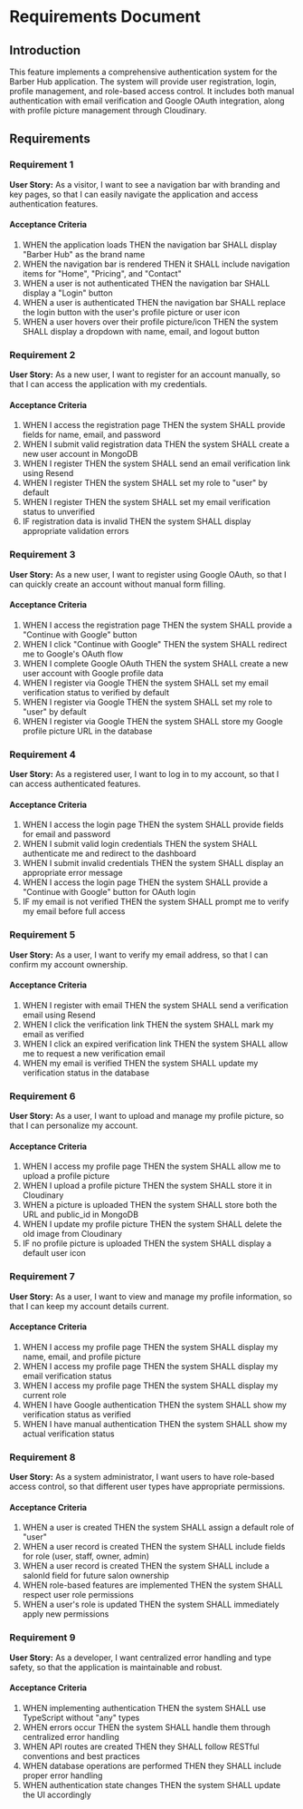 # Requirements Document

## Introduction

This feature implements a comprehensive authentication system for the Barber Hub application. The system will provide user registration, login, profile management, and role-based access control. It includes both manual authentication with email verification and Google OAuth integration, along with profile picture management through Cloudinary.

## Requirements

### Requirement 1

**User Story:** As a visitor, I want to see a navigation bar with branding and key pages, so that I can easily navigate the application and access authentication features.

#### Acceptance Criteria

1. WHEN the application loads THEN the navigation bar SHALL display "Barber Hub" as the brand name
2. WHEN the navigation bar is rendered THEN it SHALL include navigation items for "Home", "Pricing", and "Contact"
3. WHEN a user is not authenticated THEN the navigation bar SHALL display a "Login" button
4. WHEN a user is authenticated THEN the navigation bar SHALL replace the login button with the user's profile picture or user icon
5. WHEN a user hovers over their profile picture/icon THEN the system SHALL display a dropdown with name, email, and logout button

### Requirement 2

**User Story:** As a new user, I want to register for an account manually, so that I can access the application with my credentials.

#### Acceptance Criteria

1. WHEN I access the registration page THEN the system SHALL provide fields for name, email, and password
2. WHEN I submit valid registration data THEN the system SHALL create a new user account in MongoDB
3. WHEN I register THEN the system SHALL send an email verification link using Resend
4. WHEN I register THEN the system SHALL set my role to "user" by default
5. WHEN I register THEN the system SHALL set my email verification status to unverified
6. IF registration data is invalid THEN the system SHALL display appropriate validation errors

### Requirement 3

**User Story:** As a new user, I want to register using Google OAuth, so that I can quickly create an account without manual form filling.

#### Acceptance Criteria

1. WHEN I access the registration page THEN the system SHALL provide a "Continue with Google" button
2. WHEN I click "Continue with Google" THEN the system SHALL redirect me to Google's OAuth flow
3. WHEN I complete Google OAuth THEN the system SHALL create a new user account with Google profile data
4. WHEN I register via Google THEN the system SHALL set my email verification status to verified by default
5. WHEN I register via Google THEN the system SHALL set my role to "user" by default
6. WHEN I register via Google THEN the system SHALL store my Google profile picture URL in the database

### Requirement 4

**User Story:** As a registered user, I want to log in to my account, so that I can access authenticated features.

#### Acceptance Criteria

1. WHEN I access the login page THEN the system SHALL provide fields for email and password
2. WHEN I submit valid login credentials THEN the system SHALL authenticate me and redirect to the dashboard
3. WHEN I submit invalid credentials THEN the system SHALL display an appropriate error message
4. WHEN I access the login page THEN the system SHALL provide a "Continue with Google" button for OAuth login
5. IF my email is not verified THEN the system SHALL prompt me to verify my email before full access

### Requirement 5

**User Story:** As a user, I want to verify my email address, so that I can confirm my account ownership.

#### Acceptance Criteria

1. WHEN I register with email THEN the system SHALL send a verification email using Resend
2. WHEN I click the verification link THEN the system SHALL mark my email as verified
3. WHEN I click an expired verification link THEN the system SHALL allow me to request a new verification email
4. WHEN my email is verified THEN the system SHALL update my verification status in the database

### Requirement 6

**User Story:** As a user, I want to upload and manage my profile picture, so that I can personalize my account.

#### Acceptance Criteria

1. WHEN I access my profile page THEN the system SHALL allow me to upload a profile picture
2. WHEN I upload a profile picture THEN the system SHALL store it in Cloudinary
3. WHEN a picture is uploaded THEN the system SHALL store both the URL and public_id in MongoDB
4. WHEN I update my profile picture THEN the system SHALL delete the old image from Cloudinary
5. IF no profile picture is uploaded THEN the system SHALL display a default user icon

### Requirement 7

**User Story:** As a user, I want to view and manage my profile information, so that I can keep my account details current.

#### Acceptance Criteria

1. WHEN I access my profile page THEN the system SHALL display my name, email, and profile picture
2. WHEN I access my profile page THEN the system SHALL display my email verification status
3. WHEN I access my profile page THEN the system SHALL display my current role
4. WHEN I have Google authentication THEN the system SHALL show my verification status as verified
5. WHEN I have manual authentication THEN the system SHALL show my actual verification status

### Requirement 8

**User Story:** As a system administrator, I want users to have role-based access control, so that different user types have appropriate permissions.

#### Acceptance Criteria

1. WHEN a user is created THEN the system SHALL assign a default role of "user"
2. WHEN a user record is created THEN the system SHALL include fields for role (user, staff, owner, admin)
3. WHEN a user record is created THEN the system SHALL include a salonId field for future salon ownership
4. WHEN role-based features are implemented THEN the system SHALL respect user role permissions
5. WHEN a user's role is updated THEN the system SHALL immediately apply new permissions

### Requirement 9

**User Story:** As a developer, I want centralized error handling and type safety, so that the application is maintainable and robust.

#### Acceptance Criteria

1. WHEN implementing authentication THEN the system SHALL use TypeScript without "any" types
2. WHEN errors occur THEN the system SHALL handle them through centralized error handling
3. WHEN API routes are created THEN they SHALL follow RESTful conventions and best practices
4. WHEN database operations are performed THEN they SHALL include proper error handling
5. WHEN authentication state changes THEN the system SHALL update the UI accordingly